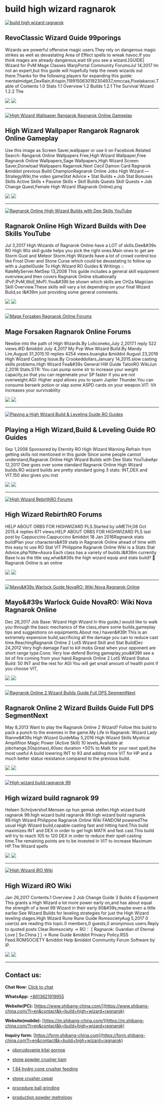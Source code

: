 # build high wizard ragnarok

<a href="https://swt.shibang-china.com/?l=en&img&k=build+high+wizard+ragnarok" target="_blank">![build high wizard ragnarok](http://static.shibang-china.com/all-800x300/86.jpg)</a>

## RevoClassic Wizard Guide 99porings
Wizards are powerful offensive magic users.They rely on dangerous magic strikes as well as devastating Area of Effect spells to wreak havoc.If you think mages are already dangerous,wait till you see a wizard.[GUIDE] Wizard for PvM Mage Classes WarpPortal Community ForumsJul 14,2017 Im not an expert,but this guide will hopefully help the newb wizards out there.Thanks for the following players for expanding this guide: mentalmidget,DexRain,Krispin,1199150630192304937,nmccaa,Pixelakaroxi.Table of Contents 1.0 Stats 1.1 Overview 1.2 Builds 1.2.1 The Survival Wizard 1.2.2 The


<a href="https://whatsapp.shibangsoft.com/WhatsApp.php" target="_blank" title="WhatsApp">![](http://static.shibang-china.com/icon/whatsapp.png)</a> <a href="https://swt.shibang-china.com/?l=en&icon&k=build+high+wizard+ragnarok" target="_blank">![](http://static.shibang-china.com/icon/chat-en.png)</a>

---

<a href="https://swt.shibang-china.com/?l=en&img&k=build+high+wizard+ragnarok" target="_blank">![High Wizard Wallpaper Rangarok Ragnarok Online Gameplay](http://static.shibang-china.com/all-800x300/942.jpg)</a>

## High Wizard Wallpaper Rangarok Ragnarok Online Gameplay
Use this image as Screen Saver,wallpaper or use it on Facebook.Related Search: Rangarok Online Wallpapers Free,High Wizard Wallpaper,Free Ragnarok Online Wallpapers,Sage Wallpapers,High Wizard Screen Saver,Donwload Wallpapers Ragarnok.Next Cecil Damon Card Ragnarok &middot previous Build ChampionRagnarok Online Jobs High Wizard — StrategyWiki,the video gameStat Advice • Stat Builds • Job Stat Bonuses Skills Active Skills • Passive Skills • Skill Builds Quests Skill Quests • Job Change Quest,Female High Wizard (Ragnarok Online).png


<a href="https://whatsapp.shibangsoft.com/WhatsApp.php" target="_blank" title="WhatsApp">![](http://static.shibang-china.com/icon/whatsapp.png)</a> <a href="https://swt.shibang-china.com/?l=en&icon&k=build+high+wizard+ragnarok" target="_blank">![](http://static.shibang-china.com/icon/chat-en.png)</a>

---

<a href="https://swt.shibang-china.com/?l=en&img&k=build+high+wizard+ragnarok" target="_blank">![Ragnarok Online High Wizard Builds with Dee Skills YouTube](http://static.shibang-china.com/all-800x300/913.jpg)</a>

## Ragnarok Online High Wizard Builds with Dee Skills YouTube
Jul 3,2017 High Wizards of Ragnarok Online have a LOT of skills.Dee&#39s RO High Wiz skill guide helps you pick the right ones.Main ones to get are Storm Gust and Meteor Storm.High Wizards have a lot of crowd control too like Frost Diver and Stone Curse which could be devastating to follow up with a JupitelGuide To High Wizard RO Guides & Writings :: RateMyServer.NetSep 13,2008 This guide includes a general skill equipment overview,and then covers Ragnarok Online situationally (PvP,PvM,WoE,MvP).You&#39ll be shown which skills are CH2a Magician Skill Overview.These skills will vary a lot depending on your final Wizard Build,so I&#39m just providing some general comments.


<a href="https://whatsapp.shibangsoft.com/WhatsApp.php" target="_blank" title="WhatsApp">![](http://static.shibang-china.com/icon/whatsapp.png)</a> <a href="https://swt.shibang-china.com/?l=en&icon&k=build+high+wizard+ragnarok" target="_blank">![](http://static.shibang-china.com/icon/chat-en.png)</a>

---

<a href="https://swt.shibang-china.com/?l=en&img&k=build+high+wizard+ragnarok" target="_blank">![Mage Forsaken Ragnarok Online Forums](http://static.shibang-china.com/all-800x300/442.jpg)</a>

## Mage Forsaken Ragnarok Online Forums
Newbie into the path of High Wizards.By Loliconeko,July 2,2017.1 reply 522 views.iKD &middot July 4,2017 My Pvp Woe Wizard Build.By Mandy Lim,August 31,2015.10 replies 4254 views.buangka &middot August 23,2016 High Wizard Casting Issue.By Crookeddollars,January 14,2015.slow casting skills problems.High Wizard Fea&#39s General HW Guide TalonRO WikiJun 2,2016 Stats.STR: You can pump some str to increase your weight capacity,so that you can regenerate your SP faster if you are not overweight.AGI: Higher aspd allows you to spam Jupiter Thunder.You can consume berserk potion or slap some ASPD cards on your weapon.VIT: Vit increases your survivability


<a href="https://whatsapp.shibangsoft.com/WhatsApp.php" target="_blank" title="WhatsApp">![](http://static.shibang-china.com/icon/whatsapp.png)</a> <a href="https://swt.shibang-china.com/?l=en&icon&k=build+high+wizard+ragnarok" target="_blank">![](http://static.shibang-china.com/icon/chat-en.png)</a>

---

<a href="https://swt.shibang-china.com/?l=en&img&k=build+high+wizard+ragnarok" target="_blank">![Playing a High Wizard,Build & Leveling Guide RO Guides](http://static.shibang-china.com/all-800x300/182.jpg)</a>

## Playing a High Wizard,Build & Leveling Guide RO Guides
Sep 1,2008 Sponsored by Eternity RO High Wizard Warning Refrain from getting skills not mentioned in this guide Since some people cannot understand,Ragnarok Online High Wizard Builds with Dee Stats YouTubeApr 12,2017 Dee goes over some standard Ragnarok Online High Wizard builds.RO wizard builds are pretty standard going 3 stats: INT,DEX and VIT.150 also gives you inst


<a href="https://whatsapp.shibangsoft.com/WhatsApp.php" target="_blank" title="WhatsApp">![](http://static.shibang-china.com/icon/whatsapp.png)</a> <a href="https://swt.shibang-china.com/?l=en&icon&k=build+high+wizard+ragnarok" target="_blank">![](http://static.shibang-china.com/icon/chat-en.png)</a>

---

<a href="https://swt.shibang-china.com/?l=en&img&k=build+high+wizard+ragnarok" target="_blank">![High Wizard RebirthRO Forums](http://static.shibang-china.com/all-800x300/68.jpg)</a>

## High Wizard RebirthRO Forums
HELP ABOUT ORBS FOR HIGHWIZARD PLS.Started by ixMETH,08 Oct 2015.4 replies 871 views.HELP ABOUT ORBS FOR HIGHWIZARD PLS last post by Cappuccino.Cappuccino &middot 18 Jan 2016Ragnarok stats buildPlan your characters&#39 stats in Ragnarok Online ahead of time with this easy to use RO Stat VIT Philippine Ragnarok Online Wiki is a Stats Stat Advice.php?title=Asura Each class has a variety of builds.I&#39m currently Base lv.as the title say,what&#39s the high wizard equip and stats build? :santa: Ragnarok Online is an online


<a href="https://whatsapp.shibangsoft.com/WhatsApp.php" target="_blank" title="WhatsApp">![](http://static.shibang-china.com/icon/whatsapp.png)</a> <a href="https://swt.shibang-china.com/?l=en&icon&k=build+high+wizard+ragnarok" target="_blank">![](http://static.shibang-china.com/icon/chat-en.png)</a>

---

<a href="https://swt.shibang-china.com/?l=en&img&k=build+high+wizard+ragnarok" target="_blank">![Mayo&#39s Warlock Guide NovaRO: Wiki Nova Ragnarok Online](http://static.shibang-china.com/all-800x300/542.jpg)</a>

## Mayo&#39s Warlock Guide NovaRO: Wiki Nova Ragnarok Online
Dec 26,2017 Job Base: Wizard High Wizard In this guide,I would like to walk you through the basic mechanics of the class,share some builds,gameplay tips and suggestions on equipments.About me,I haven&#39t This is an extremely expensive build,sacrificing all the damage you can to reduce cast time.ReachingRagnarok Online 2 LotS Wizard Skill and Stat BuildDec 24,2012 Very high damage Fast to kill mobs Great when your opponent are short range type.Cons: Very low defend Boring gameplay,you&#39ll see a lot of fire coming from your hand.Ragnarok Online 2 LotS Wizard Status Build: 50 INT and the rest for AGI You will get small amount of health point if you choose VIT,


<a href="https://whatsapp.shibangsoft.com/WhatsApp.php" target="_blank" title="WhatsApp">![](http://static.shibang-china.com/icon/whatsapp.png)</a> <a href="https://swt.shibang-china.com/?l=en&icon&k=build+high+wizard+ragnarok" target="_blank">![](http://static.shibang-china.com/icon/chat-en.png)</a>

---

<a href="https://swt.shibang-china.com/?l=en&img&k=build+high+wizard+ragnarok" target="_blank">![Ragnarok Online 2 Wizard Builds Guide Full DPS SegmentNext](http://static.shibang-china.com/all-800x300/624.jpg)</a>

## Ragnarok Online 2 Wizard Builds Guide Full DPS SegmentNext
May 8,2013 Want to play the Ragnarok Online 2 Wizard? Follow this build to pack a punch to the enemies in the game.My Life in Ragnarok: Wizard Lady Rianne&#39s High Wizard GuideMay 5,2016 High Wizard Skills Mystical Ampilifiion Magic Power (Active Skill) 10 levels,Available at jobchange,50sp(max),40sec duration +50% to Matk for your next spell,the most useful A build lowering INT to 93 and adding more VIT for HP and a much better status resistance compared to the previous build.


<a href="https://whatsapp.shibangsoft.com/WhatsApp.php" target="_blank" title="WhatsApp">![](http://static.shibang-china.com/icon/whatsapp.png)</a> <a href="https://swt.shibang-china.com/?l=en&icon&k=build+high+wizard+ragnarok" target="_blank">![](http://static.shibang-china.com/icon/chat-en.png)</a>

---

<a href="https://swt.shibang-china.com/?l=en&img&k=build+high+wizard+ragnarok" target="_blank">![High wizard build ragnarok 99](http://static.shibang-china.com/all-800x300/1202.jpg)</a>

## High wizard build ragnarok 99
Heleen Schrijvershof.Mensen op hun gemak stellen.High wizard build ragnarok 99.high wizard build ragnarok 99.high wizard build ragnarok 99.High Wizard Philippine Ragnarok Online Wiki FANDOM poweredThe usual High Wizard build,capable casting fast and hitting hard.This build maximizes INT and DEX in order to get high MATK and fast cast.This build will try to reach 105 to 120 DEX in order to reduce their spell casting time.The remaining points are to be invested in VIT to increase Maximum HP.The Wizard spells


<a href="https://whatsapp.shibangsoft.com/WhatsApp.php" target="_blank" title="WhatsApp">![](http://static.shibang-china.com/icon/whatsapp.png)</a> <a href="https://swt.shibang-china.com/?l=en&icon&k=build+high+wizard+ragnarok" target="_blank">![](http://static.shibang-china.com/icon/chat-en.png)</a>

---

<a href="https://swt.shibang-china.com/?l=en&img&k=build+high+wizard+ragnarok" target="_blank">![High Wizard iRO Wiki](http://static.shibang-china.com/all-800x300/1518.jpg)</a>

## High Wizard iRO Wiki
Jan 26,2017 Contents.1 Overview 2 Job Change Guide 3 Builds 4 Equipment This grants a High Wizard a lot more power early on,and has about equal the strength of a level 99 Wizard in their early 80&#39s,maybe even a little earlier.See Wizard Builds for leveling strategies for just the High Wizard leveling stages.High Wizard Rune Rune Guide RomsocietyAug 5,2017 0 user(s) are reading this topic.0 members,0 guests,0 anonymous users.Reply to quoted posts Clear.Romsociety → RO： [ Ragnarok: Guardian of Eternal Love [ Sv.China ] ] → Rune Guide &middot Privacy Policy.RSS Feed.ROMSOCIETY &middot Help &middot Community Forum Software by IP.


<a href="https://whatsapp.shibangsoft.com/WhatsApp.php" target="_blank" title="WhatsApp">![](http://static.shibang-china.com/icon/whatsapp.png)</a> <a href="https://swt.shibang-china.com/?l=en&icon&k=build+high+wizard+ragnarok" target="_blank">![](http://static.shibang-china.com/icon/chat-en.png)</a>

---
## Contact us:

**Chat Now:** [Click to chat](https://swt.shibang-china.com?l=en&contact&k=build+high+wizard+ragnarok)

**WhatsApp:**  [+8613621919955](https://whatsapp.shibangsoft.com/WhatsApp.php)

**Website(PC):** [https://www.shibang-china.com/](https://www.shibang-china.com/?l=en&contact&k=build+high+wizard+ragnarok)

**Website(mobile):** [https://m.shibang-china.com/](https://m.shibang-china.com/?l=en&contact&k=build+high+wizard+ragnarok)

**Inquiry form:** [https://form.shibang-china.com](https://form.shibang-china.com?l=en&contact&k=build+high+wizard+ragnarok)

* [oborudovanie kitaj gornoe](../120/oborudovanie%20kitaj%20gornoe.md)

* [stone powder crusher tjam](../124/stone%20powder%20crusher%20tjam.md)

* [1 84 hydro cone crusher feeding](../123/1%2084%20hydro%20cone%20crusher%20feeding.md)

* [stone crusher cepat](../111/stone%20crusher%20cepat.md)

* [procedure ball grinding](../115/procedure%20ball%20grinding.md)

* [production powder metrology](../116/production%20powder%20metrology.md)